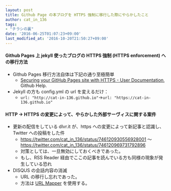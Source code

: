 ```yaml
---
layout: post
title: Github Page の本ブログを HTTPS 強制に移行した際にやらかしたこと
author: cat_in_136
tags:
- "チラシの裏"
date: '2016-06-25T01:07:23+09:00'
last_modified_at: '2016-10-20T21:50:27+09:00'
---
```


#### Github Pages 上 jekyll 使ったブログの HTTPS 強制 (HTTPS enforcement) への移行方法

 * Github Pages 移行方法自体は下記の通り至極簡単
   * [Securing your GitHub Pages site with HTTPS - User Documentation](https://help.github.com/articles/securing-your-github-pages-site-with-https/), Github Help.
 * Jekyll の方も config.yml の url を変えるだけ：
   * ```url: "http://cat-in-136.github.io"```→```url: "https://cat-in-136.github.io"```

#### HTTP → HTTPS の変更によって、やらかした外部サーヴィスに関する案件

 * 更新の配信をしている dlvr.it が、https への変更によって新記事と認識し、Twitter への投稿をした件
   * https://twitter.com/cat_in_136/status/746120930556928001 〜 https://twitter.com/cat_in_136/status/746120969731792896
   * 対策としては、一旦無効にしておくべきであった。
   * もし、RSS Reader 経由でここの記事を読んでいる方も同様の現象が発生している恐れ
 * DISQUS の会話内容の消滅
   * URL の移行し忘れであった。
   * 方法は [URL Mapper](https://help.disqus.com/customer/portal/articles/912757-url-mapper) を使用する。


